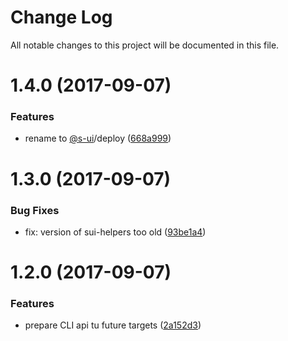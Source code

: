# Change Log

All notable changes to this project will be documented in this file.

<a name="1.4.0"></a>
# 1.4.0 (2017-09-07)


### Features

* rename to [@s-ui](https://github.com/s-ui)/deploy ([668a999](https://github.com/SUI-Components/sui/commit/668a999))



<a name="1.3.0"></a>
# 1.3.0 (2017-09-07)


### Bug Fixes

* fix: version of sui-helpers too old ([93be1a4](https://github.com/SUI-Components/sui/commit/93be1a4))



<a name="1.2.0"></a>
# 1.2.0 (2017-09-07)


### Features

* prepare CLI api tu future targets ([2a152d3](https://github.com/SUI-Components/sui/commit/2a152d3))



